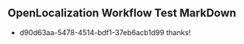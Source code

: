 ## OpenLocalization Workflow Test MarkDown
* d90d63aa-5478-4514-bdf1-37eb6acb1d99 thanks!

<!--HONumber=Jul16_HO3-->


